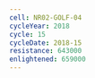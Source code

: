 ```yaml
---
cell: NR02-GOLF-04
cycleYear: 2018
cycle: 15
cycleDate: 2018-15
resistance: 643000
enlightened: 659000
---
```

